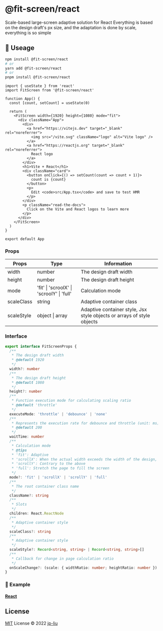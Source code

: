 # @fit-screen/react

Scale-based large-screen adaptive solution for React
Everything is based on the design draft's px size, and the adaptation is done by scale, everything is so simple

## 🦄 Useage

```bash
npm install @fit-screen/react
# or
yarn add @fit-screen/react
# or
pnpm install @fit-screen/react
```

```react
import { useState } from 'react'
import FitScreen from '@fit-screen/react'

function App() {
  const [count, setCount] = useState(0)

  return (
    <FitScreen width={1920} height={1080} mode="fit">
      <div className="App">
        <div>
          <a href="https://vitejs.dev" target="_blank" rel="noreferrer">
            <img src="/vite.svg" className="logo" alt="Vite logo" />
          </a>
          <a href="https://reactjs.org" target="_blank" rel="noreferrer">
            React logo
          </a>
        </div>
        <h1>Vite + React</h1>
        <div className="card">
          <button onClick={() => setCount(count => count + 1)}>
            count is {count}
          </button>
          <p>
            Edit <code>src/App.tsx</code> and save to test HMR
          </p>
        </div>
        <p className="read-the-docs">
          Click on the Vite and React logos to learn more
        </p>
      </div>
    </FitScreen>
  )
}

export default App
```

### Props

| Props      | Type                                               | Information                                                            |
| ---------- | -------------------------------------------------- | ---------------------------------------------------------------------- |
| width      | number                                             | The design draft width                                                 |
| height     | number                                             | The design draft height                                                |
| mode       | 'fit' \| 'scroolX' \| 'scroolY' \| 'full'          | Calculation mode                                                       |
| scaleClass | string                                             | Adaptive container class                                               |
| scaleStyle | object                                    \| array | Adaptive container style, Jsx style objects or arrays of style objects |

### Interface

```ts
export interface FitScreenProps {
  /**
   * The design draft width
   * @default 1920
   */
  width?: number
  /**
   * The design draft height
   * @default 1080
   */
  height?: number
  /**
   * Function execution mode for calculating scaling ratio
   * @default 'throttle'
   */
  executeMode: 'throttle' | 'debounce' | 'none'
  /**
   * Represents the execution rate for debounce and throttle (unit: ms).
   * @default 200
   */
  waitTime: number
  /**
   * Calculation mode
   * @tips
   * 'fit': Adaptive
   * 'scrollX': When the actual width exceeds the width of the design, the x-axis appears to scroll and the y-axis adapts
   * 'scrollY': Contrary to the above
   * 'full': Stretch the page to fill the screen
   */
  mode?: 'fit' | 'scrollX' | 'scrollY' | 'full'
  /**
   * The root container class name
   */
  className?: string
  /**
   * Slots
   */
  children: React.ReactNode
  /**
   * Adaptive container style
   */
  scaleClass?: string
  /**
   * Adaptive container style
   */
  scaleStyle?: Record<string, string> | Record<string, string>[]
  /**
   * Callback for change in page calculation ratio
   */
  onScaleChange?: (scale: { widthRatio: number; heightRatio: number }) => void
}
```

### 🌰 Example

#### **[React](https://vercel.com/jp-liu/fit-screen-example-react)**

## License

[MIT](./LICENSE) License © 2022 [jp-liu](https://github.com/jp-liu)
